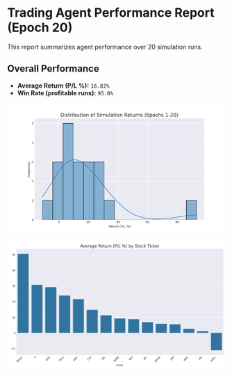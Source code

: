 # Trading Agent Performance Report (Epoch 20)

This report summarizes agent performance over 20 simulation runs.

## Overall Performance
- **Average Return (P/L %):** `16.82%`
- **Win Rate (profitable runs):** `95.0%`

![Returns Distribution](epoch_20_returns_distribution.png)

![Performance by Ticker](epoch_20_performance_by_ticker.png)

